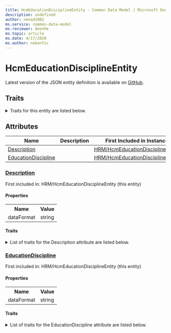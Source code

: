```yaml
---
title: HcmEducationDisciplineEntity - Common Data Model | Microsoft Docs
description: undefined
author: nenad1002
ms.service: common-data-model
ms.reviewer: deonhe
ms.topic: article
ms.date: 4/17/2020
ms.author: nebanfic
---
```


# HcmEducationDisciplineEntity

  
 Latest version of the JSON entity definition is available on <a href="https://github.com/Microsoft/CDM/tree/master/schemaDocuments/core/erp/Entities/HumanResources/HRM/HcmEducationDisciplineEntity.cdm.json" target="_blank">GitHub</a>.  

## Traits

<details>
<summary>Traits for this entity are listed below.  
</summary>

**is.CDM.entityVersion**  
  <table><tr><th>Parameter</th><th>Value</th><th>Data type</th><th>Explanation</th></tr><tr><td>versionNumber</td><td>"1.0.0"</td><td>string</td><td>semantic version number of the entity</td></tr></table>

**is.application.releaseVersion**  
  <table><tr><th>Parameter</th><th>Value</th><th>Data type</th><th>Explanation</th></tr><tr><td>releaseVersion</td><td>"10.0.13.0"</td><td>string</td><td>semantic version number of the application introducing this entity</td></tr></table>

</details>

## Attributes

|Name|Description|First Included in Instance|
|---|---|---|
|[Description](#Description)||<a href="HcmEducationDisciplineEntity.md" target="_blank">HRM/HcmEducationDisciplineEntity</a>|
|[EducationDiscipline](#EducationDiscipline)||<a href="HcmEducationDisciplineEntity.md" target="_blank">HRM/HcmEducationDisciplineEntity</a>|

### <a href=#Description name="Description">Description</a>

First included in: HRM/HcmEducationDisciplineEntity (this entity)  

#### Properties

<table><tr><th>Name</th><th>Value</th></tr><tr><td>dataFormat</td><td>string</td></tr></table>

#### Traits

<details>
<summary>List of traits for the Description attribute are listed below.</summary>

**is.dataFormat.character**  
**is.dataFormat.big**  
**is.dataFormat.array**  
**is.dataFormat.character**  
**is.dataFormat.array**  
</details>

### <a href=#EducationDiscipline name="EducationDiscipline">EducationDiscipline</a>

First included in: HRM/HcmEducationDisciplineEntity (this entity)  

#### Properties

<table><tr><th>Name</th><th>Value</th></tr><tr><td>dataFormat</td><td>string</td></tr></table>

#### Traits

<details>
<summary>List of traits for the EducationDiscipline attribute are listed below.</summary>

**is.dataFormat.character**  
**is.dataFormat.big**  
**is.dataFormat.array**  
**is.dataFormat.character**  
**is.dataFormat.array**  
</details>

